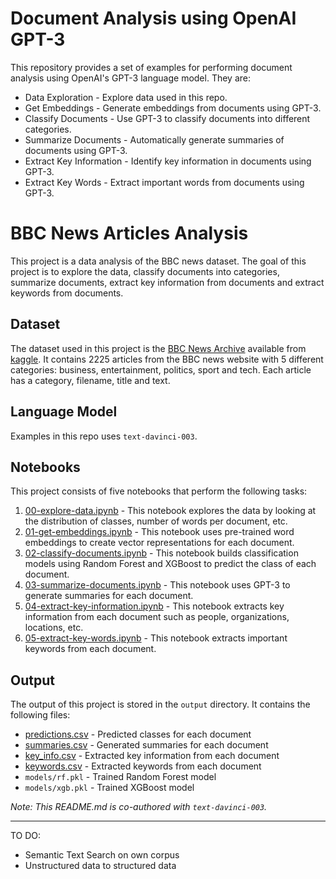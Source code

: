 # Document Analysis using OpenAI GPT-3
This repository provides a set of examples for performing document analysis using OpenAI's GPT-3 language model. They are: 

* Data Exploration - Explore data used in this repo. 
* Get Embeddings - Generate embeddings from documents using GPT-3.
* Classify Documents - Use GPT-3 to classify documents into different categories.
* Summarize Documents - Automatically generate summaries of documents using GPT-3.
* Extract Key Information - Identify key information in documents using GPT-3.
* Extract Key Words - Extract important words from documents using GPT-3.

# BBC News Articles Analysis
This project is a data analysis of the BBC news dataset. The goal of this project is to explore the data, classify documents into categories, summarize documents, extract key information from documents and extract keywords from documents. 

## Dataset
The dataset used in this project is the [BBC News Archive](https://www.kaggle.com/datasets/hgultekin/bbcnewsarchive) available from [kaggle](www.kaggle.com). It contains 2225 articles from the BBC news website with 5 different categories: business, entertainment, politics, sport and tech. Each article has a category, filename, title and text.

## Language Model
Examples in this repo uses `text-davinci-003`. 
## Notebooks
This project consists of five notebooks that perform the following tasks:

1. [00-explore-data.ipynb](./notebooks/00-explore-data.ipynb) - This notebook explores the data by looking at the distribution of classes, number of words per document, etc.
2. [01-get-embeddings.ipynb](./notebooks/01-get-embeddings.ipynb) - This notebook uses pre-trained word embeddings to create vector representations for each document.
3. [02-classify-documents.ipynb](./notebooks/02-classify-documents.ipynb) - This notebook builds classification models using Random Forest and XGBoost to predict the class of each document.
4. [03-summarize-documents.ipynb](./notebooks/03-summarize-documents.ipynb) - This notebook uses GPT-3 to generate summaries for each document.
5. [04-extract-key-information.ipynb](./notebooks/04-extract-key-information.ipynb) - This notebook extracts key information from each document such as people, organizations, locations, etc.
6. [05-extract-key-words.ipynb](./notebooks/05-extract-key-words.ipynb) - This notebook extracts important keywords from each document.

## Output
The output of this project is stored in the `output` directory. It contains the following files:

* [predictions.csv](./output/predictions.csv) - Predicted classes for each document
* [summaries.csv](./output/summaries.csv) - Generated summaries for each document
* [key_info.csv](./output/key_info.csv) - Extracted key information from each document
* [keywords.csv](./output/keywords.csv) - Extracted keywords from each document
* `models/rf.pkl` - Trained Random Forest model
* `models/xgb.pkl` - Trained XGBoost model

*Note: This README.md is co-authored with `text-davinci-003`.*

--- 
TO DO:
- Semantic Text Search on own corpus
- Unstructured data to structured data